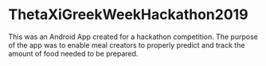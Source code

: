 # ThetaXiGreekWeekHackathon2019

This was an Android App created for a hackathon competition.
The purpose of the app was to enable meal creators to properly predict and track the amount of food needed to be prepared.
